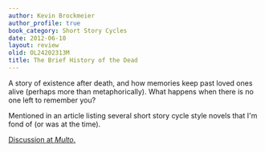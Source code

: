 ```yaml
---
author: Kevin Brockmeier
author_profile: true
book_category: Short Story Cycles
date: 2012-06-10
layout: review
olid: OL24202313M
title: The Brief History of the Dead
---
```


A story of existence after death, and how memories keep past loved ones alive (perhaps more than metaphorically). What happens when there is no one left to remember you? 

Mentioned in an article listing several short story cycle style novels that I'm fond of (or was at the time).

[Discussion at *Multo*.](https://multoghost.wordpress.com/2012/06/10/stories-for-the-short-attention-span/)